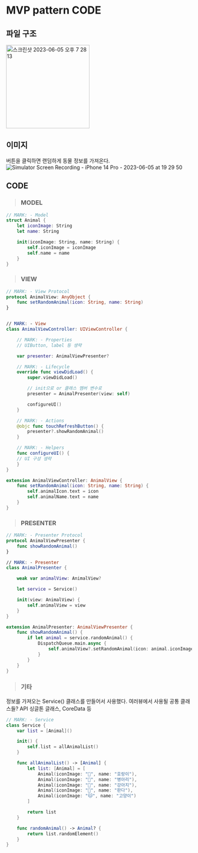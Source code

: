 # MVP pattern CODE

## 파일 구조
<img width="226" alt="스크린샷 2023-06-05 오후 7 28 13" src="https://github.com/jaehoon9186/study/assets/83233720/495996e5-003a-4119-b02e-d7afcc9e0182">

## 이미지
버튼을 클릭하면 랜덤하게 동물 정보를 가져온다. 
![Simulator Screen Recording - iPhone 14 Pro - 2023-06-05 at 19 29 50](https://github.com/jaehoon9186/study/assets/83233720/83aebd64-eddc-476c-8d17-5ef9c6fc791a)


## CODE
> ### MODEL
```swift
// MARK: - Model
struct Animal {
    let iconImage: String
    let name: String

    init(iconImage: String, name: String) {
        self.iconImage = iconImage
        self.name = name
    }
}
```
> ### VIEW
```swift
// MARK: - View Protocol
protocol AnimalView: AnyObject {
    func setRandomAnimal(icon: String, name: String)
}


// MARK: - View
class AnimalViewController: UIViewController {

    // MARK: - Properties
    // UIButton, label 등 생략

    var presenter: AnimalViewPresenter?

    // MARK: - Lifecycle
    override func viewDidLoad() {
        super.viewDidLoad()

        // init으로 or 클래스 멤버 변수로
        presenter = AnimalPresenter(view: self)

        configureUI()
    }

    // MARK: - Actions
    @objc func touchRefreshButton() {
        presenter?.showRandomAnimal()
    }

    // MARK: - Helpers
    func configureUI() {
    // UI 구성 생략
    }
}

extension AnimalViewController: AnimalView {
    func setRandomAnimal(icon: String, name: String) {
        self.animalIcon.text = icon
        self.animalName.text = name
    }
}

```

> ### PRESENTER
```swift
// MARK: - Presenter Protocol
protocol AnimalViewPresenter {
    func showRandomAnimal()
}

// MARK: - Presenter
class AnimalPresenter {

    weak var animalView: AnimalView?

    let service = Service()

    init(view: AnimalView) {
        self.animalView = view
    }
}

extension AnimalPresenter: AnimalViewPresenter {
    func showRandomAnimal() {
        if let animal = service.randomAnimal() {
            DispatchQueue.main.async {
                self.animalView?.setRandomAnimal(icon: animal.iconImage, name: animal.name)
            }
        }
    }
}

```

> ### 기타 
정보를 가져오는 Service() 클래스를 만들어서 사용했다. 
여러뷰에서 사용될 공통 클래스들?
API 싱글톤 글래스, CoreData 등
```swift
// MARK: - Service
class Service {
    var list = [Animal]()

    init() {
        self.list = allAnimalList()
    }

    func allAnimalList() -> [Animal] {
        let list: [Animal] = [
            Animal(iconImage: "🐯", name: "호랑이"),
            Animal(iconImage: "🐥", name: "병아리"),
            Animal(iconImage: "🐶", name: "강아지"),
            Animal(iconImage: "🐼", name: "판다"),
            Animal(iconImage: "🐱", name: "고양이")
        ]

        return list
    }

    func randomAnimal() -> Animal? {
        return list.randomElement()
    }
}
```
